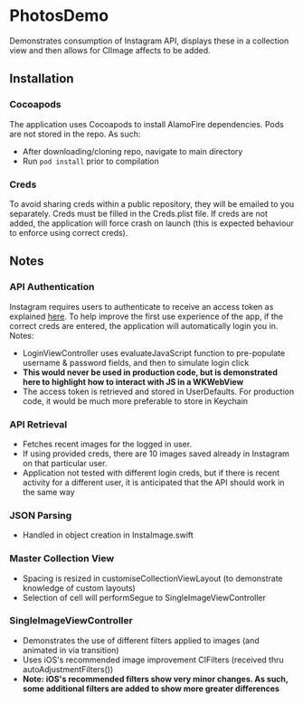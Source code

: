 # PhotosDemo

Demonstrates consumption of Instagram API, displays these in a collection view and then allows for CIImage affects to be added.

## Installation

### Cocoapods

The application uses Cocoapods to install AlamoFire dependencies. Pods are not stored in the repo. As such:

- After downloading/cloning repo, navigate to main directory
- Run ```pod install``` prior to compilation

### Creds

To avoid sharing creds within a public repository, they will be emailed to you separately. Creds must be filled in the Creds.plist file. If creds are not added, the application will force crash on launch (this is expected behaviour to enforce using correct creds).

## Notes

### API Authentication

Instagram requires users to authenticate to receive an access token as explained [here](https://www.instagram.com/developer/authentication/). To help improve the first use experience of the app, if the correct creds are entered, the application will automatically login you in. Notes:

- LoginViewController uses evaluateJavaScript function to pre-populate username & password fields, and then to simulate login click
- **This would never be used in production code, but is demonstrated here to highlight how to interact with JS in a WKWebView**
- The access token is retrieved and stored in UserDefaults. For production code, it would be much more preferable to store in Keychain

### API Retrieval

- Fetches recent images for the logged in user.
- If using provided creds, there are 10 images saved already in Instagram on that particular user.
- Application not tested with different login creds, but if there is recent activity for a different user, it is anticipated that the API should work in the same way

### JSON Parsing

- Handled in object creation in InstaImage.swift

### Master Collection View

- Spacing is resized in customiseCollectionViewLayout (to demonstrate knowledge of custom layouts)
- Selection of cell will performSegue to SingleImageViewController

### SingleImageViewController

- Demonstrates the use of different filters applied to images (and animated in via transition)
- Uses iOS's recommended image improvement CIFilters (received thru autoAdjustmentFilters())
- **Note: iOS's recommended filters show very minor changes. As such, some additional filters are added to show more greater differences**
